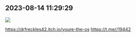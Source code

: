 
## 2023-08-14 11:29:29

![](assets/20250320_123720_4279.jpg) 

https://drfreckles42.itch.io/youre-the-os
https://t.me//19442
